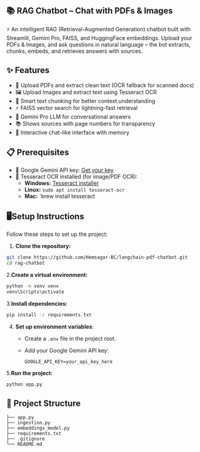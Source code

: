 ## 📚 RAG Chatbot – Chat with PDFs & Images

⚡ An intelligent RAG (Retrieval-Augmented Generation) chatbot built with Streamlit, Gemini Pro, FAISS, and HuggingFace embeddings.
Upload your PDFs & Images, and ask questions in natural language – the bot extracts, chunks, embeds, and retrieves answers with sources.

## ✨ Features
- 📄 Upload PDFs and extract clean text (OCR fallback for scanned docs)  
- 🖼️ Upload Images and extract text using Tesseract OCR  
- 🧩 Smart text chunking for better context understanding  
- ⚡ FAISS vector search for lightning-fast retrieval  
- 🤖 Gemini Pro LLM for conversational answers  
- 📚 Shows sources with page numbers for transparency  
- 💬 Interactive chat-like interface with memory  


## 📋 Prerequisites

- 🔑 Google Gemini API key: [Get your key](https://aistudio.google.com/apikey)
- 🧰 Tesseract OCR installed (for image/PDF OCR):
  - **Windows:** [Tesseract installer](https://github.com/UB-Mannheim/tesseract/wiki)
  - **Linux:**  `sudo apt install tesseract-ocr`  
  - **Mac:**    `brew install tesseract

## 🖥️Setup Instructions

Follow these steps to set up the project:

1. **Clone the repository:**
```bash
git clone https://github.com/Hemsagar-BC/langchain-pdf-chatbot.git
cd rag-chatbot
```
2.**Create a virtual environment:**
```bash
python -m venv venv
venv\Scripts\activate
```
3.**Install dependencies:**
```bash
pip install -r requirements.txt
```
4. **Set up environment variables**:
   - Create a `.env` file in the project root.
   - Add your Google Gemini API key:
     
     ```
     GOOGLE_API_KEY=your_api_key_here
     ```
5.**Run the project:**
```bash
python app.py
```
## 📂 Project Structure
```
├── app.py                
├── ingestion.py          
├── embeddings_model.py   
├── requirements.txt      
├── .gitignore            
└── README.md
```
          



